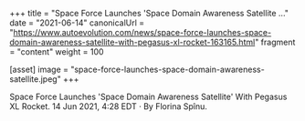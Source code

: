 +++
title = "Space Force Launches 'Space Domain Awareness Satellite ..."
date = "2021-06-14"
canonicalUrl = "https://www.autoevolution.com/news/space-force-launches-space-domain-awareness-satellite-with-pegasus-xl-rocket-163165.html"
fragment = "content"
weight = 100

[asset]
    image = "space-force-launches-space-domain-awareness-satellite.jpeg"
+++

Space Force Launches 'Space Domain Awareness Satellite' With Pegasus XL 
Rocket. 14 Jun 2021, 4:28 EDT · By Florina Spînu.
